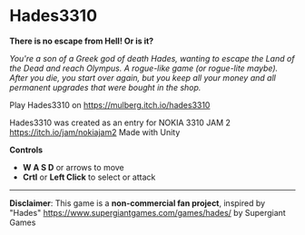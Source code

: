 # Hades3310

**There is no escape from Hell! Or is it?**

*You're a son of a Greek god of death Hades, wanting to escape the Land of the Dead and reach Olympus. 
A rogue-like game (or rogue-lite maybe). After you die, you start over again, but you keep all your money and all permanent upgrades that were bought in the shop.* 

Play Hades3310 on https://mulberg.itch.io/hades3310

Hades3310 was created as an entry for NOKIA 3310 JAM 2 https://itch.io/jam/nokiajam2 
Made with Unity

**Controls**

- **W A S D** or arrows to move
- **Crtl** or **Left Click** to select or attack

---
**Disclaimer**: 
This game is a **non-commercial fan project**, inspired by "Hades" https://www.supergiantgames.com/games/hades/ by Supergiant Games
